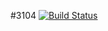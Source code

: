 #3104
[![Build Status](https://travis-ci.org/harmanp/comp3104.svg?branch=master)](https://travis-ci.org/harmanp/comp3104)
